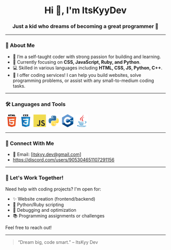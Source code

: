<h1 align="center">Hi 👋, I'm ItsKyyDev</h1>
<h3 align="center">Just a kid who dreams of becoming a great programmer 🚀</h3>

---

### 🌟 About Me

- 🔭 I’m a self-taught coder with strong passion for building and learning.
- 🌱 Currently focusing on **CSS, JavaScript, Ruby, and Python**.
- 💻 Skilled in various languages including **HTML, CSS, JS, Python, C++**.
- 💼 I offer coding services! I can help you build websites, solve programming problems, or assist with any small-to-medium coding tasks.

---

### 🛠️ Languages and Tools

<p align="left">
  <img src="https://raw.githubusercontent.com/devicons/devicon/master/icons/html5/html5-original-wordmark.svg" alt="html5" width="40" height="40"/>
  <img src="https://raw.githubusercontent.com/devicons/devicon/master/icons/css3/css3-original-wordmark.svg" alt="css3" width="40" height="40"/>
  <img src="https://raw.githubusercontent.com/devicons/devicon/master/icons/javascript/javascript-original.svg" alt="javascript" width="40" height="40"/>
  <img src="https://raw.githubusercontent.com/devicons/devicon/master/icons/python/python-original.svg" alt="python" width="40" height="40"/>
  <img src="https://raw.githubusercontent.com/devicons/devicon/master/icons/cplusplus/cplusplus-original.svg" alt="cplusplus" width="40" height="40"/>
  <img src="https://raw.githubusercontent.com/devicons/devicon/master/icons/java/java-original.svg" alt="java" width="40" height="40"/>
</p>

---


### 🤝 Connect With Me
 - 📧 Email: [itskyy.dev@gmail.com]  
 - https://discord.com/users/905304651107291156

---

### 🧠 Let's Work Together!

Need help with coding projects? I'm open for:

- ✨ Website creation (frontend/backend)
- 🐍 Python/Ruby scripting
- 🔧 Debugging and optimization
- 📚 Programming assignments or challenges

Feel free to reach out!

---

> “Dream big, code smart.” – ItsKyy Dev
